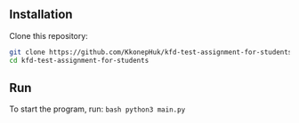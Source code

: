 ## Installation
Clone this repository:
   ```bash
   git clone https://github.com/KkonepHuk/kfd-test-assignment-for-students.git
   cd kfd-test-assignment-for-students
   ```
## Run
To start the program, run:
    ```bash
    python3 main.py
    ```